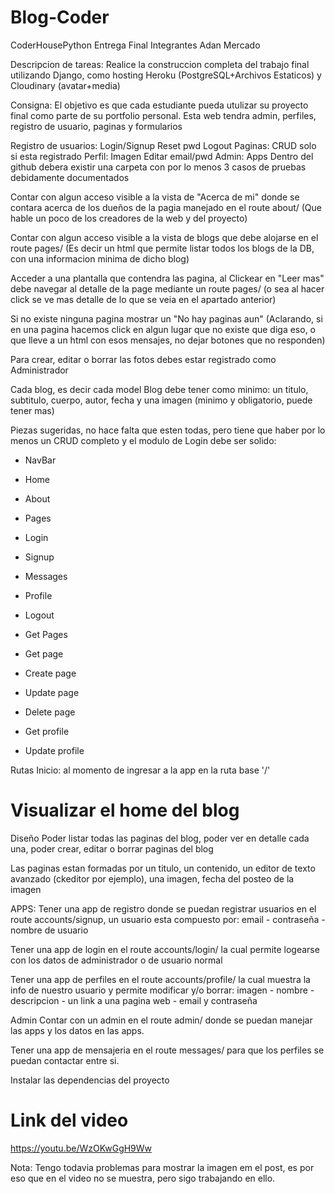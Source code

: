 # Blog-Coder

CoderHousePython
Entrega Final
Integrantes
Adan Mercado

Descripcion de tareas:
Realice la construccion completa del trabajo final utilizando Django, como hosting Heroku (PostgreSQL+Archivos Estaticos) y Cloudinary (avatar+media)

Consigna:
El objetivo es que cada estudiante pueda utulizar su proyecto final como parte de su portfolio personal. Esta web tendra admin, perfiles, registro de usuario, paginas y formularios

Registro de usuarios:
Login/Signup
Reset pwd
Logout
Paginas:
CRUD solo si esta registrado
Perfil:
Imagen
Editar email/pwd
Admin:
Apps
Dentro del github debera existir una carpeta con por lo menos 3 casos de pruebas debidamente documentados

Contar con algun acceso visible a la vista de "Acerca de mi" donde se contara acerca de los dueños de la pagia manejado en el route about/ (Que hable un poco de los creadores de la web y del proyecto)

Contar con algun acceso visible a la vista de blogs que debe alojarse en el route pages/ (Es decir un html que permite listar todos los blogs de la DB, con una informacion minima de dicho blog)

Acceder a una plantalla que contendra las pagina, al Clickear en "Leer mas" debe navegar al detalle de la page mediante un route pages/ (o sea al hacer click se ve mas detalle de lo que se veia en el apartado anterior)

Si no existe ninguna pagina mostrar un "No hay paginas aun" (Aclarando, si en una pagina hacemos click en algun lugar que no existe que diga eso, o que lleve a un html con esos mensajes, no dejar botones que no responden)

Para crear, editar o borrar las fotos debes estar registrado como Administrador

Cada blog, es decir cada model Blog debe tener como minimo: un titulo, subtitulo, cuerpo, autor, fecha y una imagen (minimo y obligatorio, puede tener mas)

Piezas sugeridas, no hace falta que esten todas, pero tiene que haber por lo menos un CRUD completo y el modulo de Login debe ser solido:

* NavBar
* Home
* About
* Pages
* Login
* Signup

* Messages
* Profile
* Logout
* Get Pages
* Get page

* Create page
* Update page
* Delete page
* Get profile
* Update profile

Rutas
Inicio: al momento de ingresar a la app en la ruta base '/'

# Visualizar el home del blog

Diseño
Poder listar todas las paginas del blog, poder ver en detalle cada una, poder crear, editar o borrar paginas del blog

Las paginas estan formadas por un titulo, un contenido, un editor de texto avanzado (ckeditor por ejemplo), una imagen, fecha del posteo de la imagen

APPS:
Tener una app de registro donde se puedan registrar usuarios en el route accounts/signup, un usuario esta compuesto por: email - contraseña - nombre de usuario

Tener una app de login en el route accounts/login/ la cual permite logearse con los datos de administrador o de usuario normal

Tener una app de perfiles en el route accounts/profile/ la cual muestra la info de nuestro usuario y permite modificar y/o borrar: imagen - nombre - descripcion - un link a una pagina web - email y contraseña

Admin
Contar con un admin en el route admin/ donde se puedan manejar las apps y los datos en las apps.

Tener una app de mensajeria en el route messages/ para que los perfiles se puedan contactar entre si.


Instalar las dependencias del proyecto


# Link del video

https://youtu.be/WzOKwGgH9Ww

Nota: Tengo todavia problemas para mostrar la imagen em el post, es por eso que en el video no se muestra, pero sigo trabajando en ello.

